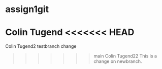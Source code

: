 # assign1git
Colin Tugend
<<<<<<< HEAD
=======
Colin Tugend2
testbranch change
>>>>>>> main
Colin Tugend22
This is a change on newbranch.

